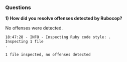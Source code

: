 ### Questions

**1) How did you resolve offenses detected by Rubocop?**

No offenses were detected.

```
18:47:28 - INFO - Inspecting Ruby code style: .
Inspecting 1 file
.

1 file inspected, no offenses detected
```
